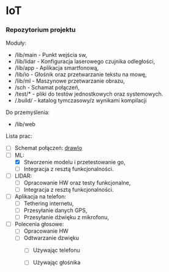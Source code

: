 # IoT
### Repozytorium projektu 

Moduły:
- /lib/main - Punkt wejścia sw,
- /lib/lidar - Konfiguracja laserowego czujnika odległości,
- /lib/app - Aplikacja smartfonową,
- /lib/io - Głośnik oraz przetwarzanie tekstu na mowę,
- /lib/ml -  Maszynowe przetwarzanie obrazu,
- /sch - Schamat połączeń,
- /test/* - pliki do testów jednostkowych oraz systemowych.
- /.build/ - katalog tymczasowy/z wynikami kompilacji

Do przemyślenia:
- /lib/web

Lista prac:
 - [ ] Schemat połączeń: [drawIo](https://tnij.me/6t0rK)
 - [ ] ML:
   - [x] Stworzenie modelu i przetestowanie go,
   - [ ] Integracja z resztą funkcjonalności.
 - [ ] LIDAR:
   - [ ] Opracowanie HW oraz testy funkcjonalne,
   - [ ] Integracja z resztą funkcjonalności.
 - [ ] Aplikacja na telefon:
   - [ ] Tethering internetu,
   - [ ] Przesyłanie danych GPS,
   - [ ] Przesyłanie dźwięku z mikrofonu,
 - [ ] Polecenia głosowe:
   - [ ] Opracowanie HW
   - [ ] Odtwarzanie dzwięku
     - [ ] Używając telefonu
     - [ ] Używając głośnika
   

